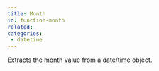 ```yaml
---
title: Month
id: function-month
related:
categories:
 - datetime
---
```


Extracts the month value from a date/time object.